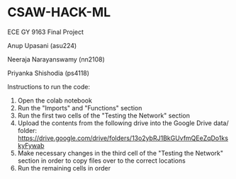 # CSAW-HACK-ML
ECE GY 9163 Final Project

Anup Upasani (asu224)

Neeraja Narayanswamy (nn2108)

Priyanka Shishodia (ps4118)



Instructions to run the code:

1. Open the colab notebook
2. Run the "Imports" and "Functions" section
3. Run the first two cells of the "Testing the Network" section
4. Upload the contents from the following drive into the Google Drive data/ folder: https://drive.google.com/drive/folders/13o2ybRJ1BkGUvfmQEeZqDo1kskyFywab
5. Make necessary changes in the third cell of the "Testing the Network" section in order to copy files over to the correct locations
6. Run the remaining cells in order
